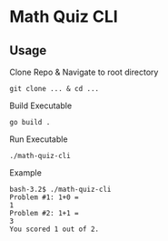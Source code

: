 # Math Quiz CLI

## Usage

Clone Repo & Navigate to root directory
```shell
git clone ... & cd ...
```

Build Executable
```shell
go build .
```

Run Executable
```shell
./math-quiz-cli
```

Example
```shell
bash-3.2$ ./math-quiz-cli
Problem #1: 1+0 = 
1
Problem #2: 1+1 = 
3
You scored 1 out of 2.
```
